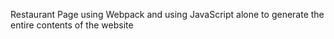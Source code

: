Restaurant Page using Webpack and using JavaScript alone to generate the entire contents of the website
